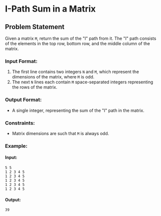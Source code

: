 

# I-Path Sum in a Matrix

## Problem Statement

Given a matrix `M`, return the sum of the "I" path from it. The "I" path consists of the elements in the top row, bottom row, and the middle column of the matrix.

### Input Format:
1. The first line contains two integers `N` and `M`, which represent the dimensions of the matrix, where `M` is odd.
2. The next `N` lines each contain `M` space-separated integers representing the rows of the matrix.

### Output Format:
- A single integer, representing the sum of the "I" path in the matrix.

### Constraints:
- Matrix dimensions are such that `M` is always odd.

### Example:

#### Input:
```
5 5
1 2 3 4 5
1 2 3 4 5
1 2 3 4 5
1 2 3 4 5
1 2 3 4 5
```

#### Output:
```
39
```
